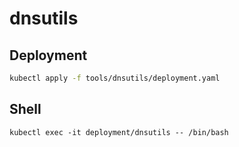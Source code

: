 # dnsutils

## Deployment
```sh
kubectl apply -f tools/dnsutils/deployment.yaml
```

## Shell
```
kubectl exec -it deployment/dnsutils -- /bin/bash
```
